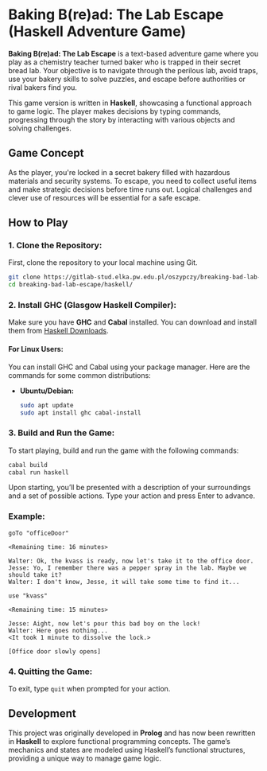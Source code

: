 # Baking B(re)ad: The Lab Escape (Haskell Adventure Game)

**Baking B(re)ad: The Lab Escape** is a text-based adventure game where you play as a chemistry teacher turned baker who is trapped in their secret bread lab. Your objective is to navigate through the perilous lab, avoid traps, use your bakery skills to solve puzzles, and escape before authorities or rival bakers find you.

This game version is written in **Haskell**, showcasing a functional approach to game logic. The player makes decisions by typing commands, progressing through the story by interacting with various objects and solving challenges.

## Game Concept

As the player, you're locked in a secret bakery filled with hazardous materials and security systems. To escape, you need to collect useful items and make strategic decisions before time runs out. Logical challenges and clever use of resources will be essential for a safe escape.

## How to Play

### 1. Clone the Repository:
First, clone the repository to your local machine using Git.

```bash
git clone https://gitlab-stud.elka.pw.edu.pl/oszypczy/breaking-bad-lab-escape
cd breaking-bad-lab-escape/haskell/
```

### 2. Install GHC (Glasgow Haskell Compiler):
Make sure you have **GHC** and **Cabal** installed. You can download and install them from [Haskell Downloads](https://www.haskell.org/downloads/).

#### For Linux Users:
You can install GHC and Cabal using your package manager. Here are the commands for some common distributions:

- **Ubuntu/Debian:**
  ```bash
  sudo apt update
  sudo apt install ghc cabal-install
  ```

### 3. Build and Run the Game:
To start playing, build and run the game with the following commands:

```bash
cabal build
cabal run haskell
```

Upon starting, you’ll be presented with a description of your surroundings and a set of possible actions. Type your action and press Enter to advance.

### Example:
```plaintext
goTo "officeDoor"

<Remaining time: 16 minutes>

Walter: Ok, the kvass is ready, now let's take it to the office door.
Jesse: Yo, I remember there was a pepper spray in the lab. Maybe we should take it?
Walter: I don't know, Jesse, it will take some time to find it...
```

```plaintext
use "kvass"

<Remaining time: 15 minutes>

Jesse: Aight, now let's pour this bad boy on the lock!
Walter: Here goes nothing...
<It took 1 minute to dissolve the lock.>

[Office door slowly opens]
```

### 4. Quitting the Game:
To exit, type `quit` when prompted for your action.

## Development
This project was originally developed in **Prolog** and has now been rewritten in **Haskell** to explore functional programming concepts. The game’s mechanics and states are modeled using Haskell’s functional structures, providing a unique way to manage game logic.

